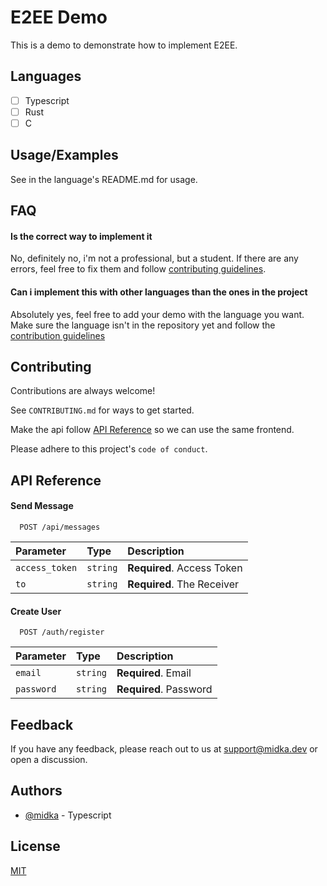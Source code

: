 # E2EE Demo

This is a demo to demonstrate how to implement E2EE.

## Languages

- [ ] Typescript
- [ ] Rust
- [ ] C

## Usage/Examples

See in the language's README.md for usage.

## FAQ

#### Is the correct way to implement it

No, definitely no, i'm not a professional, but a student. If there are any errors, feel free to fix them and follow [contributing guidelines](#contributing).

#### Can i implement this with other languages than the ones in the project

Absolutely yes, feel free to add your demo with the language you want. Make sure the language isn't in the repository yet and follow the [contribution guidelines](#contributing)

## Contributing

Contributions are always welcome!

See `CONTRIBUTING.md` for ways to get started.

Make the api follow [API Reference](#api-reference) so we can use the same frontend.

Please adhere to this project's `code of conduct`.

## API Reference

#### Send Message

```http
  POST /api/messages
```

| Parameter      | Type     | Description                |
| :------------- | :------- | :------------------------- |
| `access_token` | `string` | **Required**. Access Token |
| `to`           | `string` | **Required**. The Receiver |

#### Create User

```http
  POST /auth/register
```

| Parameter  | Type     | Description            |
| :--------- | :------- | :--------------------- |
| `email`    | `string` | **Required**. Email    |
| `password` | `string` | **Required**. Password |

## Feedback

If you have any feedback, please reach out to us at support@midka.dev or open a discussion.

## Authors

- [@midka](https://github.com/kymppi) - Typescript

## License

[MIT](https://choosealicense.com/licenses/mit/)
